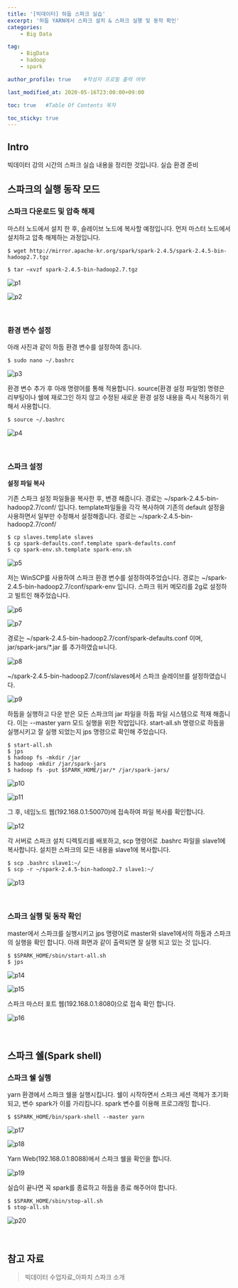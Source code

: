 ```yaml
---
title: '[빅데이터] 하둡 스파크 실습' 
excerpt: '하둡 YARN에서 스파크 설치 & 스파크 실행 및 동작 확인'
categories:
    - Big Data

tag:
    - BigData
    - hadoop
    - spark

author_profile: true    #작성자 프로필 출력 여부

last_modified_at: 2020-05-16T23:00:00+09:00

toc: true   #Table Of Contents 목차 

toc_sticky: true
---
```


## Intro
빅데이터 강의 시간의 스파크 실습 내용을 정리한 것입니다.
실습 환경 준비

## 스파크의 실행 동작 모드

### 스파크 다운로드 및 압축 해제

마스터 노드에서 설치 한 후, 슬레이브 노드에 복사할 예정입니다. 
먼저 마스터 노드에서 설치하고 압축 해제하는 과정입니다. 

```
$ wget http://mirror.apache-kr.org/spark/spark-2.4.5/spark-2.4.5-bin-hadoop2.7.tgz

$ tar –xvzf spark-2.4.5-bin-hadoop2.7.tgz
```

![p1](https://user-images.githubusercontent.com/47733530/82431217-5bf35880-9ac9-11ea-925c-9506b16a6b4d.png)

![p2](https://user-images.githubusercontent.com/47733530/82431226-5d248580-9ac9-11ea-852a-9c473bfc34e8.png)

<br>

### 환경 변수 설정
아래 사진과 같이 하둡 환경 변수를 설정하여 줍니다.

```
$ sudo nano ~/.bashrc
```

![p3](https://user-images.githubusercontent.com/47733530/82431274-6b72a180-9ac9-11ea-96dd-b4c33631be64.png)

환경 변수 추가 후 아래 명령어를 통해 적용합니다. source[환경 설정 파일명] 명령은 리부팅이나 쉘에 재로그인 하지 않고 수정된 새로운 환경 설정 내용을 즉시 적용하기 위해서 사용합니다. 

```
$ source ~/.bashrc
```

![p4](https://user-images.githubusercontent.com/47733530/82431282-6c0b3800-9ac9-11ea-8b8a-21db3b4b7eb5.png)

<br>

### 스파크 설정

__설정 파일 복사__

기존 스파크 설정 파일들을 복사한 후, 변경 해줍니다. 경로는 ~/spark-2.4.5-bin-hadoop2.7/conf/ 입니다. template파일들을 각각 복사하여 기존의 default 설정을 사용하면서 일부만 수정해서 설정해줍니다. 경로는 ~/spark-2.4.5-bin-hadoop2.7/conf/


```
$ cp slaves.template slaves
$ cp spark-defaults.conf.template spark-defaults.conf
$ cp spark-env.sh.template spark-env.sh
```

![p5](https://user-images.githubusercontent.com/47733530/82431378-88a77000-9ac9-11ea-859a-0508f60ac828.png)

저는 WinSCP를 사용하여 스파크 환경 변수를 설정하여주었습니다. 경로는 ~/spark-2.4.5-bin-hadoop2.7/conf/spark-env 입니다. 스파크 워커 메모리를 2g로 설정하고 빌트인 해주었습니다.

![p6](https://user-images.githubusercontent.com/47733530/82431389-8a713380-9ac9-11ea-98c8-270be085e517.png)

![p7](https://user-images.githubusercontent.com/47733530/82431393-8a713380-9ac9-11ea-8c28-0c981e0868f5.png)

경로는 ~/spark-2.4.5-bin-hadoop2.7/conf/spark-defaults.conf 이며, jar/spark-jars/*.jar 를 추가하였습ㅂ니다. 

![p8](https://user-images.githubusercontent.com/47733530/82431395-8b09ca00-9ac9-11ea-8597-83ab544f7085.png)

~/spark-2.4.5-bin-hadoop2.7/conf/slaves에서 스파크 슬레이브를 설정하였습니다.

![p9](https://user-images.githubusercontent.com/47733530/82431396-8b09ca00-9ac9-11ea-97be-0f6823cdfcee.png)

하둡을 실행하고 다운 받은 모든 스파크의 jar 파일을 하둡 파일 시스템으로 적재 해줍니다. 이는 --master yarn 모드 실행을 위한 작업입니다. start-all.sh 명령으로 하둡을 실행시키고 잘 실행 되었는지 jps 명령으로 확인해 주었습니다.

```
$ start-all.sh
$ jps
$ hadoop fs -mkdir /jar
$ hadoop -mkdir /jar/spark-jars
$ hadoop fs -put $SPARK_HOME/jar/* /jar/spark-jars/
```

![p10](https://user-images.githubusercontent.com/47733530/82431398-8ba26080-9ac9-11ea-9bdb-425a8dc0bd5b.png)

![p11](https://user-images.githubusercontent.com/47733530/82431399-8ba26080-9ac9-11ea-986d-1b72b2d5297b.png)

그 후, 네임노드 웹(192.168.0.1:50070)에 접속하여 파일 복사를 확인합니다.

![p12](https://user-images.githubusercontent.com/47733530/82431400-8c3af700-9ac9-11ea-8885-3402e4c9a2b9.png)

각 서버로 스파크 설치 디렉토리를 배포하고, scp 명령어로 .bashrc 파일을 slave1에 복사합니다. 설치한 스파크의 모든 내용을 slave1에 복사합니다.

```
$ scp .bashrc slave1:~/
$ scp -r ~/spark-2.4.5-bin-hadoop2.7 slave1:~/
```

![p13](https://user-images.githubusercontent.com/47733530/82431495-ad034c80-9ac9-11ea-87d5-925e8ef520bf.png)

<br>

### 스파크 실행 및 동작 확인

master에서 스파크를 실행시키고 jps 명령어로 master와 slave1에서의 하둡과 스파크의 실행을 확인 합니다. 아래 화면과 같이 출력되면 잘 실행 되고 있는 것 입니다.

```
$ $SPARK_HOME/sbin/start-all.sh
$ jps
```

![p14](https://user-images.githubusercontent.com/47733530/82431504-b096d380-9ac9-11ea-8cfb-e3080e01a77e.png)

![p15](https://user-images.githubusercontent.com/47733530/82431508-b12f6a00-9ac9-11ea-9370-cac4f88a1638.png)

스파크 마스터 포트 웹(192.168.0.1:8080)으로 접속 확인 합니다.

![p16](https://user-images.githubusercontent.com/47733530/82431593-cc9a7500-9ac9-11ea-81d1-ef354b8e247c.png)

<br>

## 스파크 쉘(Spark shell)
### 스파크 쉘 실행

yarn 환경에서 스파크 쉘을 실행시킵니다. 쉘이 시작하면서 스파크 세션 객체가 초기화 되고, 변수 spark가 이를 가리킴니다. spark 변수를 이용해 프로그래밍 합니다.

```
$ $SPARK_HOME/bin/spark-shell --master yarn
```

![p17](https://user-images.githubusercontent.com/47733530/82431648-dfad4500-9ac9-11ea-8d40-33d8bf72f6b4.png)

![p18](https://user-images.githubusercontent.com/47733530/82431652-e0de7200-9ac9-11ea-9015-9acb2755302b.png)

Yarn Web(192.168.0.1:8088)에서 스파크 쉘을 확인을 합니다.

![p19](https://user-images.githubusercontent.com/47733530/82431655-e1770880-9ac9-11ea-9bb3-9fdf4d985b43.png)

실습이 끝나면 꼭 spark를 종료하고 하둡을 종료 해주어야 합니다.

```
$ $SPARK_HOME/sbin/stop-all.sh
$ stop-all.sh
```

![p20](https://user-images.githubusercontent.com/47733530/82431656-e20f9f00-9ac9-11ea-96a7-ba6f0d0b6e87.png)

<br>

## 참고 자료
> 빅데이터 수업자료_아파치 스파크 소개